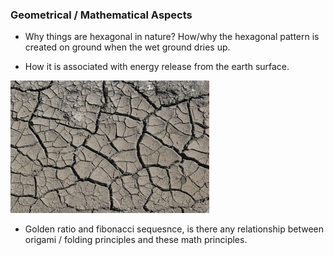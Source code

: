 ### Geometrical / Mathematical Aspects

* Why things are hexagonal in nature? How/why the hexagonal pattern is created on ground when the wet ground dries up.

* How it is associated with energy release from the earth surface.

![](/assets/5.jpg)

* Golden ratio and fibonacci sequesnce, is there any relationship between origami / folding principles and these math principles.





